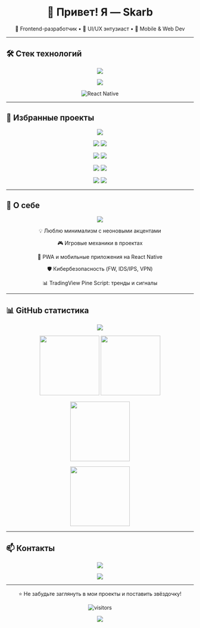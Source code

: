 <h1 align="center">👋 Привет! Я — Skarb</h1>

<p align="center">
  🚀 Frontend-разработчик • 🎨 UI/UX энтузиаст • 📱 Mobile & Web Dev  
</p>

---

## 🛠️ Стек технологий  
<p align="center">
  <img src="https://capsule-render.vercel.app/api?type=waving&color=0:111111,100:00F5FF&height=50&section=header"/>
</p>
<p align="center">
  <!-- Убрали reactnative (его нет в skillicons) -->
  <img src="https://skillicons.dev/icons?i=js,react,nodejs,mongodb,html,css,figma" />
</p>

<p align="center">
  <!-- Отдельный бейдж для React Native -->
  <img alt="React Native" src="https://img.shields.io/badge/React%20Native-000?style=for-the-badge&logo=react&logoColor=61DAFB" />
</p>

---

## 🚀 Избранные проекты  
<p align="center">
  <img src="https://capsule-render.vercel.app/api?type=waving&color=0:111111,100:00F5FF&height=50&section=header"/>
</p>
<p align="center">
  <a href="https://github.com/skarb-by/CarsSlider"><img src="https://github-readme-stats.vercel.app/api/pin/?username=skarb-by&repo=CarsSlider&theme=tokyonight&hide_border=true" /></a>
  <a href="https://github.com/skarb-by/SkarbNews"><img src="https://github-readme-stats.vercel.app/api/pin/?username=skarb-by&repo=SkarbNews&theme=tokyonight&hide_border=true" /></a>
</p>

<p align="center">
  <a href="https://github.com/skarb-by/Projects-ReactJS"><img src="https://github-readme-stats.vercel.app/api/pin/?username=skarb-by&repo=Projects-ReactJS&theme=tokyonight&hide_border=true" /></a>
  <a href="https://github.com/skarb-by/ZaraNew"><img src="https://github-readme-stats.vercel.app/api/pin/?username=skarb-by&repo=ZaraNew&theme=tokyonight&hide_border=true" /></a>
</p>

<p align="center">
  <a href="https://github.com/skarb-by/Zara"><img src="https://github-readme-stats.vercel.app/api/pin/?username=skarb-by&repo=Zara&theme=tokyonight&hide_border=true" /></a>
  <a href="https://github.com/skarb-by/calculator-3D"><img src="https://github-readme-stats.vercel.app/api/pin/?username=skarb-by&repo=calculator-3D&theme=tokyonight&hide_border=true" /></a>
</p>

<p align="center">
  <a href="https://github.com/skarb-by/mogo"><img src="https://github-readme-stats.vercel.app/api/pin/?username=skarb-by&repo=mogo&theme=tokyonight&hide_border=true" /></a>
  <a href="https://github.com/skarb-by/task1"><img src="https://github-readme-stats.vercel.app/api/pin/?username=skarb-by&repo=task1&theme=tokyonight&hide_border=true" /></a>
</p>

---


## 🌌 О себе  

<p align="center">
  <img src="https://capsule-render.vercel.app/api?type=waving&color=0:111111,100:00F5FF&height=50&section=header"/>
</p>
  <p align="center">💡 Люблю минимализм с неоновыми акцентами</p>
  <p align="center">🎮 Игровые механики в проектах</p>  
  <p align="center">📱 PWA и мобильные приложения на React Native</p>  
  <p align="center">🛡️ Кибербезопасность (FW, IDS/IPS, VPN)</p>  
  <p align="center">📊 TradingView Pine Script: тренды и сигналы</p>


---

## 📊 GitHub статистика  
<p align="center">
  <img src="https://capsule-render.vercel.app/api?type=waving&color=0:111111,100:00F5FF&height=50&section=header"/>
</p>
<p align="center">
  <img src="https://github-readme-stats.vercel.app/api?username=skarb-by&show_icons=true&theme=dark" height="160" />
  <img src="https://github-readme-stats.vercel.app/api/top-langs/?username=skarb-by&layout=compact&theme=dark" height="160" />
</p>

<p align="center">
  <img src="https://github-readme-streak-stats.herokuapp.com?user=skarb-by&theme=radical&hide_border=true" height="160"/>
  </p>
  <p align="center">
  <img src="https://github-profile-trophy.vercel.app/?username=skarb-by&theme=darkhub" height="160"/>
</p>

---

## 📫 Контакты  
<p align="center">
  <img src="https://capsule-render.vercel.app/api?type=waving&color=0:111111,100:00F5FF&height=50&section=header"/>
</p>
<p align="center">
  <a href="https://t.me/robin_hood_8"><img src="https://img.shields.io/badge/Telegram-000?style=for-the-badge&logo=telegram&logoColor=26A5E4" /></a>
</p>

---

<p align="center">⭐️ Не забудьте заглянуть в мои проекты и поставить звёздочку!</p>
<p align="center"> <img src="https://visitor-badge.laobi.icu/badge?page_id=skarb-by" alt="visitors"/> </p>

<p align="center">
  <img src="https://capsule-render.vercel.app/api?type=waving&color=0:111111,100:00F5FF&height=120&section=footer"/>
</p>
